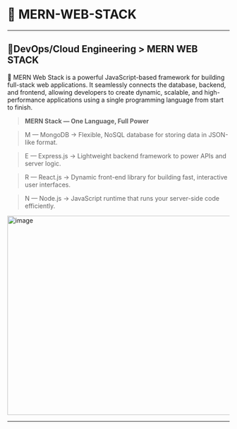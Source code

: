 # 🍃 MERN-WEB-STACK
---
## 🎯**DevOps/Cloud Engineering > MERN WEB STACK**
📌 MERN Web Stack is a powerful JavaScript-based framework for building full-stack web applications. It seamlessly connects the database, backend, and frontend, allowing developers to create dynamic, scalable, and high-performance applications using a single programming language from start to finish.

> **MERN Stack — One Language, Full Power**

> M — MongoDB → Flexible, NoSQL database for storing data in JSON-like format.

> E — Express.js → Lightweight backend framework to power APIs and server logic.

> R — React.js → Dynamic front-end library for building fast, interactive user interfaces.

> N — Node.js → JavaScript runtime that runs your server-side code efficiently.
<img width="1024" height="451" alt="image" src="https://github.com/user-attachments/assets/b413c37a-2e84-4dea-833e-83ead6c1cd4e" />


---

